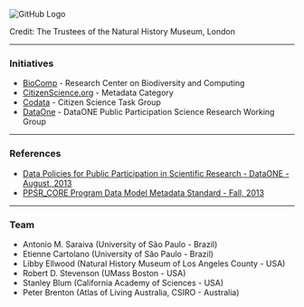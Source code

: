 ![GitHub Logo](citizen-science.jpg)

Credit: The Trustees of the Natural History Museum, London

---
### Initiatives

* [BioComp](http://www.biocomp.org.br) - Research Center on Biodiversity and Computing
* [CitizenScience.org](http://citizenscience.org/category/metadata/) - Metadata Category
* [Codata](http://www.codata.org/task-groups/citizen-sciandence-and-crowdsourced-data) - Citizen Science Task Group
* [DataOne](https://www.dataone.org/working_groups/public-participation-science-and-research-working-group) - DataONE Public Participation Science Research Working Group

---
### References

- [Data Policies for Public Participation in Scientific Research - DataONE - August, 2013](http://www.birds.cornell.edu/citscitoolkit/toolkit/policy/Bowser%20et%20al%202013%20Data%20Policy%20Guide.pdf)
- [PPSR_CORE Program Data Model Metadata Standard - Fall, 2013](http://citizenscience.org/2015/10/09/ppsr_core-metadata-standard/)  

---
### Team

- Antonio M. Saraiva (University of São Paulo - Brazil)
- Etienne Cartolano (University of São Paulo - Brazil)
- Libby Ellwood (Natural History Museum of Los Angeles County - USA)
- Robert D. Stevenson (UMass Boston - USA)
- Stanley Blum (California Academy of Sciences - USA)
- Peter Brenton (Atlas of Living Australia, CSIRO - Australia)
